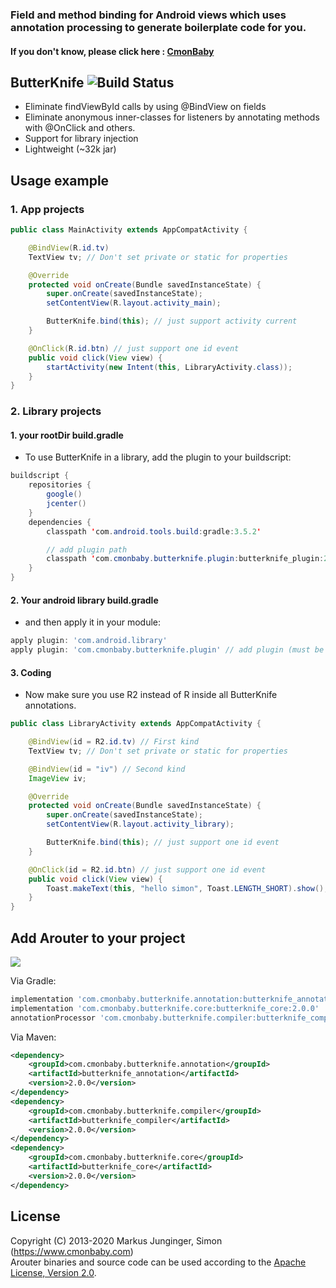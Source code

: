 ### Field and method binding for Android views which uses annotation processing to generate boilerplate code for you.
#### If you don't know, please click here : [CmonBaby](https://www.cmonbaby.com)

## ButterKnife ![Build Status](https://travis-ci.org/greenrobot/EventBus.svg?branch=master)

* Eliminate findViewById calls by using @BindView on fields
* Eliminate anonymous inner-classes for listeners by annotating methods with @OnClick and others.
* Support for library injection
* Lightweight (~32k jar)

## Usage example

### 1. App projects
```java
public class MainActivity extends AppCompatActivity {

    @BindView(R.id.tv)
    TextView tv; // Don't set private or static for properties

    @Override
    protected void onCreate(Bundle savedInstanceState) {
        super.onCreate(savedInstanceState);
        setContentView(R.layout.activity_main);

        ButterKnife.bind(this); // just support activity current
    }

    @OnClick(R.id.btn) // just support one id event
    public void click(View view) {
        startActivity(new Intent(this, LibraryActivity.class));
    }
}
```

### 2. Library projects
#### 1. your rootDir build.gradle
* To use ButterKnife in a library, add the plugin to your buildscript:
```java
buildscript {
    repositories {
        google()
        jcenter()
    }
    dependencies {
        classpath 'com.android.tools.build:gradle:3.5.2'

        // add plugin path
        classpath 'com.cmonbaby.butterknife.plugin:butterknife_plugin:2.0.0'
    }
}
```

#### 2. Your android library build.gradle
* and then apply it in your module:
```gradle
apply plugin: 'com.android.library'
apply plugin: 'com.cmonbaby.butterknife.plugin' // add plugin (must be android library)
```

#### 3. Coding
* Now make sure you use R2 instead of R inside all ButterKnife annotations.
```java
public class LibraryActivity extends AppCompatActivity {

    @BindView(id = R2.id.tv) // First kind
    TextView tv; // Don't set private or static for properties

    @BindView(id = "iv") // Second kind
    ImageView iv;

    @Override
    protected void onCreate(Bundle savedInstanceState) {
        super.onCreate(savedInstanceState);
        setContentView(R.layout.activity_library);

        ButterKnife.bind(this); // just support one id event
    }

    @OnClick(id = R2.id.btn) // just support one id event
    public void click(View view) {
        Toast.makeText(this, "hello simon", Toast.LENGTH_SHORT).show();
    }
}
```

## Add Arouter to your project
<a href="https://www.cmonbaby.com">
<img src="https://img.shields.io/bintray/v/cmonbaby/simon/butterknife_annotation?label=maven-central"></a>

Via Gradle:
```gradle
implementation 'com.cmonbaby.butterknife.annotation:butterknife_annotation:2.0.0'
implementation 'com.cmonbaby.butterknife.core:butterknife_core:2.0.0'
annotationProcessor 'com.cmonbaby.butterknife.compiler:butterknife_compiler:2.0.0'
```

Via Maven:
```xml
<dependency>
    <groupId>com.cmonbaby.butterknife.annotation</groupId>
    <artifactId>butterknife_annotation</artifactId>
    <version>2.0.0</version>
</dependency>
<dependency>
    <groupId>com.cmonbaby.butterknife.compiler</groupId>
    <artifactId>butterknife_compiler</artifactId>
    <version>2.0.0</version>
</dependency>
<dependency>
    <groupId>com.cmonbaby.butterknife.core</groupId>
    <artifactId>butterknife_core</artifactId>
    <version>2.0.0</version>
</dependency>
```

## License

Copyright (C) 2013-2020 Markus Junginger, Simon (https://www.cmonbaby.com)  
Arouter binaries and source code can be used according to the [Apache License, Version 2.0](LICENSE).
